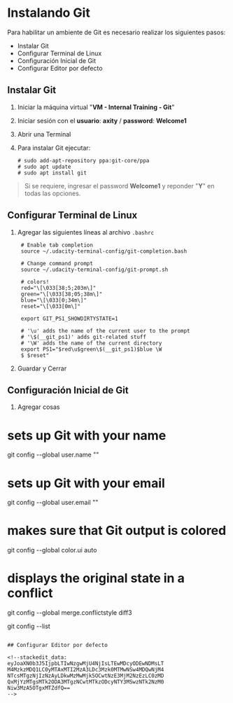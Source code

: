 # Instalando Git
Para habilitar un ambiente de Git es necesario realizar los siguientes pasos:

 - Instalar Git
 - Configurar Terminal de Linux
 - Configuración Inicial de Git
 - Configurar Editor por defecto

## Instalar Git
 1. Iniciar la máquina virtual "**VM - Internal Training - Git**"
 2. Iniciar sesión con el **usuario**: **axity** / **password**: **Welcome1**
 3. Abrir una Terminal
 4. Para instalar Git ejecutar:

        # sudo add-apt-repository ppa:git-core/ppa
        # sudo apt update
        # sudo apt install git
    

> Si se requiere, ingresar el password **Welcome1** y reponder "**Y**" en todas las opciones.

## Configurar Terminal de Linux

1. Agregar las siguientes líneas al archivo `.bashrc`


		# Enable tab completion
		source ~/.udacity-terminal-config/git-completion.bash

		# Change command prompt
		source ~/.udacity-terminal-config/git-prompt.sh

		# colors!
		red="\[\033[38;5;203m\]"
		green="\[\033[38;05;38m\]"
		blue="\[\033[0;34m\]"
		reset="\[\033[0m\]"

		export GIT_PS1_SHOWDIRTYSTATE=1

		# '\u' adds the name of the current user to the prompt
		# '\$(__git_ps1)' adds git-related stuff
		# '\W' adds the name of the current directory
		export PS1="$red\u$green\$(__git_ps1)$blue \W
		$ $reset"


1. Guardar y Cerrar

## Configuración Inicial de Git

1. Agregar cosas

# sets up Git with your name
git config --global user.name "<Your-Full-Name>"

# sets up Git with your email
git config --global user.email "<your-email-address>"

# makes sure that Git output is colored
git config --global color.ui auto

# displays the original state in a conflict
git config --global merge.conflictstyle diff3

git config --list
```

## Configurar Editor por defecto

<!--stackedit_data:
eyJoaXN0b3J5IjpbLTIwNzgwMjU4NjIsLTEwMDcyODEwNDMsLT
M4MzkzMDQ1LC0yMTAxMTI2MzA3LDc3Mzk0MTMwNSw4MDQwNjM4
NTcsMTgzNjIzNzAyLDkwMzMwMjk5OCwtNzE3MjM2NzEzLC0zMD
QxMjYzMTgsMTk2ODA3MTgzNCwtMTkzODcyNTY3MSwzNTk2NzM0
Niw3MzA5OTgxMTZdfQ==
-->